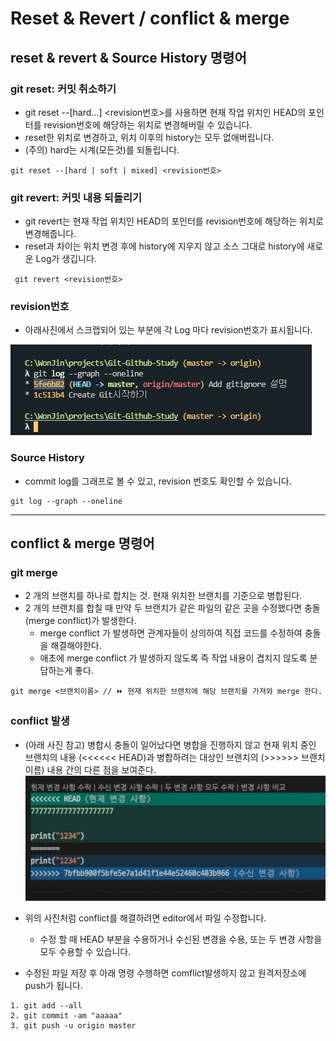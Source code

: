 # Reset & Revert / conflict & merge

## reset & revert & Source History 명령어

### git reset: 커밋 취소하기

- git reset --[hard...] <revision번호>를 사용하면 현재 작업 위치인 HEAD의 포인터를 revision번호에 해당하는 위치로 변경해버릴 수 있습니다.
- reset한 위치로 변경하고, 위치 이후의 history는 모두 없애버립니다.
- (주의) hard는 시계(모든것)를 되돌립니다.

```
git reset --[hard | soft | mixed] <revision번호>
```

### git revert: 커밋 내용 되돌리기

- git revert는 현재 작업 위치인 HEAD의 포인터를 revision번호에 해당하는 위치로 변경해줍니다.
- reset과 차이는 위치 변경 후에 history에 지우지 않고 소스 그대로 history에 새로운 Log가 생깁니다.

```
 git revert <revision번호>
```

### revision번호

- 아래사진에서 스크랩되어 있는 부분에 각 Log 마다 revision번호가 표시됩니다.

![](../img/revision.PNG)

### Source History

- commit log를 그래프로 볼 수 있고, revision 번호도 확인할 수 있습니다.

```
git log --graph --oneline
```

---

## conflict & merge 명령어

### git merge

- 2 개의 브랜치를 하나로 합치는 것. 현재 위치한 브랜치를 기준으로 병합된다.
- 2 개의 브랜치를 합칠 때 만약 두 브랜치가 같은 파일의 같은 곳을 수정했다면 충돌(merge conflict)가 발생한다.
  - merge conflict 가 발생하면 관계자들이 상의하여 직접 코드를 수정하여 충돌을 해결해야한다.
  - 애초에 merge conflict 가 발생하지 않도록 즉 작업 내용이 겹치지 않도록 분담하는게 좋다.

```
git merge <브랜치이름> // ⏩ 현재 위치한 브랜치에 해당 브랜치를 가져와 merge 한다.
```

### conflict 발생

- (아래 사진 참고) 병합시 충돌이 일어났다면 병합을 진행하지 않고 현재 위치 중인 브랜치의 내용 (<<<<<< HEAD)과 병합하려는 대상인 브랜치의 (>>>>>> 브랜치이름) 내용 간의 다른 점을 보여준다.
  ![conflict](../img/conflict.PNG)

- 위의 사진처럼 conflict를 해결하려면 editor에서 파일 수정합니다.

  - 수정 할 때 HEAD 부분을 수용하거나 수신된 변경을 수용, 또는 두 변경 사항을 모두 수용할 수 있습니다.

- 수정된 파일 저장 후 아래 명령 수행하면 comflict발생하지 않고 원격저장소에 push가 됩니다.

```
1. git add --all
2. git commit -am "aaaaa"
3. git push -u origin master
```
